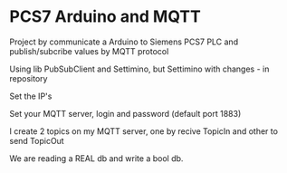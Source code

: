 # PCS7 Arduino and MQTT

Project by communicate a Arduino to Siemens PCS7 PLC and publish/subcribe values by MQTT protocol

Using lib PubSubClient and Settimino, but Settimino with changes - in repository

Set the IP's

Set your MQTT server, login and password (default port 1883)

I create 2 topics on my MQTT server, one by recive TopicIn and other to send TopicOut

We are reading a REAL db and write a bool db.
